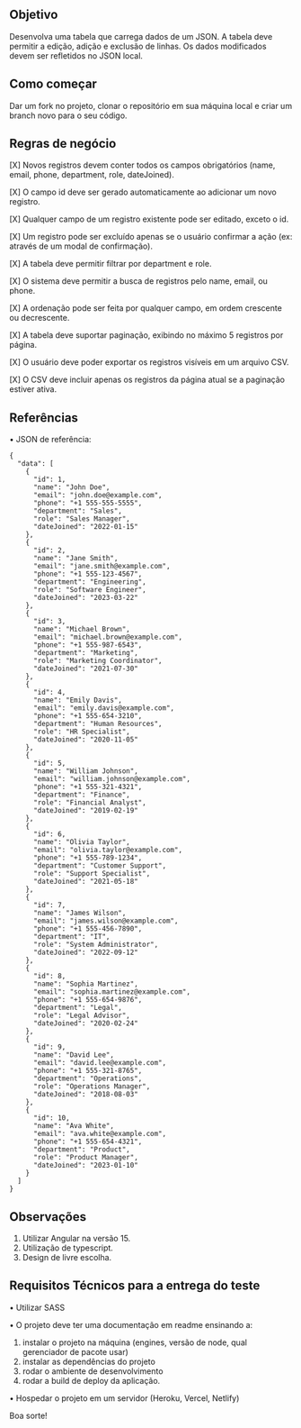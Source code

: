 
## Objetivo
Desenvolva uma tabela que carrega dados de um JSON. A tabela deve permitir a edição, adição e exclusão de linhas. Os dados modificados devem ser refletidos no JSON local.

## Como começar
Dar um fork no projeto, clonar o repositório em sua máquina local e criar um branch novo para o seu código.


## Regras de negócio
[X]	Novos registros devem conter todos os campos obrigatórios (name, email, phone, department, role, dateJoined).

[X]	O campo id deve ser gerado automaticamente ao adicionar um novo registro.

[X]	Qualquer campo de um registro existente pode ser editado, exceto o id.

[X]	Um registro pode ser excluído apenas se o usuário confirmar a ação (ex: através de um modal de confirmação).

[X]	A tabela deve permitir filtrar por department e role.

[X]	O sistema deve permitir a busca de registros pelo name, email, ou phone.

[X]	A ordenação pode ser feita por qualquer campo, em ordem crescente ou decrescente.

[X]	A tabela deve suportar paginação, exibindo no máximo 5 registros por página.

[X]	O usuário deve poder exportar os registros visíveis em um arquivo CSV.

[X]	O CSV deve incluir apenas os registros da página atual se a paginação estiver ativa.


## Referências
•	JSON de referência:

```
{
  "data": [
    {
      "id": 1,
      "name": "John Doe",
      "email": "john.doe@example.com",
      "phone": "+1 555-555-5555",
      "department": "Sales",
      "role": "Sales Manager",
      "dateJoined": "2022-01-15"
    },
    {
      "id": 2,
      "name": "Jane Smith",
      "email": "jane.smith@example.com",
      "phone": "+1 555-123-4567",
      "department": "Engineering",
      "role": "Software Engineer",
      "dateJoined": "2023-03-22"
    },
    {
      "id": 3,
      "name": "Michael Brown",
      "email": "michael.brown@example.com",
      "phone": "+1 555-987-6543",
      "department": "Marketing",
      "role": "Marketing Coordinator",
      "dateJoined": "2021-07-30"
    },
    {
      "id": 4,
      "name": "Emily Davis",
      "email": "emily.davis@example.com",
      "phone": "+1 555-654-3210",
      "department": "Human Resources",
      "role": "HR Specialist",
      "dateJoined": "2020-11-05"
    },
    {
      "id": 5,
      "name": "William Johnson",
      "email": "william.johnson@example.com",
      "phone": "+1 555-321-4321",
      "department": "Finance",
      "role": "Financial Analyst",
      "dateJoined": "2019-02-19"
    },
    {
      "id": 6,
      "name": "Olivia Taylor",
      "email": "olivia.taylor@example.com",
      "phone": "+1 555-789-1234",
      "department": "Customer Support",
      "role": "Support Specialist",
      "dateJoined": "2021-05-18"
    },
    {
      "id": 7,
      "name": "James Wilson",
      "email": "james.wilson@example.com",
      "phone": "+1 555-456-7890",
      "department": "IT",
      "role": "System Administrator",
      "dateJoined": "2022-09-12"
    },
    {
      "id": 8,
      "name": "Sophia Martinez",
      "email": "sophia.martinez@example.com",
      "phone": "+1 555-654-9876",
      "department": "Legal",
      "role": "Legal Advisor",
      "dateJoined": "2020-02-24"
    },
    {
      "id": 9,
      "name": "David Lee",
      "email": "david.lee@example.com",
      "phone": "+1 555-321-8765",
      "department": "Operations",
      "role": "Operations Manager",
      "dateJoined": "2018-08-03"
    },
    {
      "id": 10,
      "name": "Ava White",
      "email": "ava.white@example.com",
      "phone": "+1 555-654-4321",
      "department": "Product",
      "role": "Product Manager",
      "dateJoined": "2023-01-10"
    }
  ]
}
```


## Observações
1. Utilizar Angular na versão 15.
2. Utilização de typescript.
3. Design de livre escolha.


## Requisitos Técnicos para a entrega do teste

•	Utilizar SASS

•	O projeto deve ter uma documentação em readme ensinando a: 
1. instalar o projeto na máquina (engines, versão de node, qual gerenciador de pacote usar)
2. instalar as dependências do projeto
3. rodar o ambiente de desenvolvimento
4. rodar a build de deploy da aplicação.

•	Hospedar o projeto em um servidor (Heroku, Vercel, Netlify)


Boa sorte!
